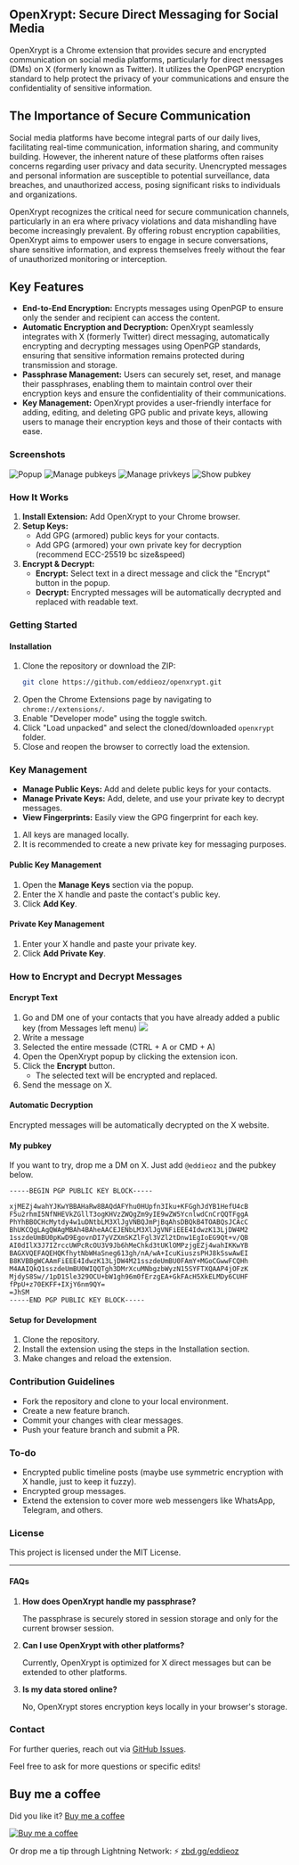 ## OpenXrypt: Secure Direct Messaging for Social Media

OpenXrypt is a Chrome extension that provides secure and encrypted communication on social media platforms, particularly for direct messages (DMs) on X (formerly known as Twitter). It utilizes the OpenPGP encryption standard to help protect the privacy of your communications and ensure the confidentiality of sensitive information.

## The Importance of Secure Communication
Social media platforms have become integral parts of our daily lives, facilitating real-time communication, information sharing, and community building. However, the inherent nature of these platforms often raises concerns regarding user privacy and data security. Unencrypted messages and personal information are susceptible to potential surveillance, data breaches, and unauthorized access, posing significant risks to individuals and organizations.

OpenXrypt recognizes the critical need for secure communication channels, particularly in an era where privacy violations and data mishandling have become increasingly prevalent. By offering robust encryption capabilities, OpenXrypt aims to empower users to engage in secure conversations, share sensitive information, and express themselves freely without the fear of unauthorized monitoring or interception.

## Key Features

- **End-to-End Encryption:** Encrypts messages using OpenPGP to ensure only the sender and recipient can access the content.
- **Automatic Encryption and Decryption:** OpenXrypt seamlessly integrates with X (formerly Twitter) direct messaging, automatically encrypting and decrypting messages using OpenPGP standards, ensuring that sensitive information remains protected during transmission and storage.
- **Passphrase Management:** Users can securely set, reset, and manage their passphrases, enabling them to maintain control over their encryption keys and ensure the confidentiality of their communications.
- **Key Management:** OpenXrypt provides a user-friendly interface for adding, editing, and deleting GPG public and private keys, allowing users to manage their encryption keys and those of their contacts with ease.

### Screenshots

![Popup](imgs/opnxrpt-popup.png)
![Manage pubkeys](imgs/opnxrpt-mng-pubkeys.png)
![Manage privkeys](imgs/opnxrpt-mng-privkeys.png)
![Show pubkey](imgs/opnxrpt-show-pubkeys.png)

### How It Works

1. **Install Extension:** Add OpenXrypt to your Chrome browser.
2. **Setup Keys:**
   - Add GPG (armored) public keys for your contacts.
   - Add GPG (armored) your own private key for decryption (recommend ECC-25519 bc size&speed)
3. **Encrypt & Decrypt:**
   - **Encrypt:** Select text in a direct message and click the "Encrypt" button in the popup.
   - **Decrypt:** Encrypted messages will be automatically decrypted and replaced with readable text.

### Getting Started

#### Installation

1. Clone the repository or download the ZIP:
    ```bash
    git clone https://github.com/eddieoz/openxrypt.git
    ```
2. Open the Chrome Extensions page by navigating to `chrome://extensions/`.
3. Enable "Developer mode" using the toggle switch.
4. Click "Load unpacked" and select the cloned/downloaded `openxrypt` folder.
5. Close and reopen the browser to correctly load the extension.

### Key Management

- **Manage Public Keys:** Add and delete public keys for your contacts.
- **Manage Private Keys:** Add, delete, and use your private key to decrypt messages.
- **View Fingerprints:** Easily view the GPG fingerprint for each key.

1. All keys are managed locally. 
2. It is recommended to create a new private key for messaging purposes.

#### Public Key Management

1. Open the **Manage Keys** section via the popup.
2. Enter the X handle and paste the contact's public key.
3. Click **Add Key**.

#### Private Key Management

1. Enter your X handle and paste your private key.
2. Click **Add Private Key**.

### How to Encrypt and Decrypt Messages

#### Encrypt Text

1. Go and DM one of your contacts that you have already added a public key (from Messages left menu)
![](imgs/opnxrpt-send.msg.png)
2. Write a message
3. Selected the entire messade (CTRL + A or CMD + A)
4. Open the OpenXrypt popup by clicking the extension icon.
5. Click the **Encrypt** button.
   - The selected text will be encrypted and replaced.
7. Send the message on X.

#### Automatic Decryption

Encrypted messages will be automatically decrypted on the X website.

#### My pubkey

If you want to try, drop me a DM on X. Just add `@eddieoz` and the pubkey below.

```
-----BEGIN PGP PUBLIC KEY BLOCK-----

xjMEZj4wahYJKwYBBAHaRw8BAQdAFYhu0HUpfn3Iku+KFGghJdYB1HefU4cB
F5u2rhmI5NfNHEVkZGllT3ogKHVzZWQgZm9yIE9wZW5YcnlwdCnCrQQTFggA
PhYhBBOCHcMytdy4w1uDNtbLM3XlJgVNBQJmPjBqAhsDBQkB4TOABQsJCAcC
BhUKCQgLAgQWAgMBAh4BAheAACEJENbLM3XlJgVNFiEEE4IdwzK13LjDW4M2
1sszdeUmBU0pKwD9EgovnDI7yVZXmSKZlFgl3VZl2tDnw1EgIoEG9Qt+v/QB
AI0dIlX3J7IZrccUWPcRcOU3V9Jb6hMeChkd3tUKlOMPzjgEZj4wahIKKwYB
BAGXVQEFAQEHQKfhytNbWHaSneg613gh/nA/wA+IcuKiuszsPHJ8kSswAwEI
B8KVBBgWCAAmFiEEE4IdwzK13LjDW4M21sszdeUmBU0FAmY+MGoCGwwFCQHh
M4AAIQkQ1sszdeUmBU0WIQQTgh3DMrXcuMNbgzbWyzN15SYFTXQAAP4jOFzK
MjdyS8Sw//1pD1Sle329OCU+bW1gh96m0fErzgEA+GkFAcH5XkELMDy6CUHF
fPpU+z70EKFF+IXjY6nm9QY=
=JhSM
-----END PGP PUBLIC KEY BLOCK-----

```

#### Setup for Development

1. Clone the repository.
2. Install the extension using the steps in the Installation section.
3. Make changes and reload the extension.

### Contribution Guidelines

- Fork the repository and clone to your local environment.
- Create a new feature branch.
- Commit your changes with clear messages.
- Push your feature branch and submit a PR.

### To-do
- Encrypted public timeline posts (maybe use symmetric encryption with X handle, just to keep it fuzzy).
- Encrypted group messages.
- Extend the extension to cover more web messengers like WhatsApp, Telegram, and others.

### License

This project is licensed under the MIT License.

---

#### FAQs

1. **How does OpenXrypt handle my passphrase?**

   The passphrase is securely stored in session storage and only for the current browser session.

2. **Can I use OpenXrypt with other platforms?**

   Currently, OpenXrypt is optimized for X direct messages but can be extended to other platforms.

3. **Is my data stored online?**

   No, OpenXrypt stores encryption keys locally in your browser's storage.

### Contact

For further queries, reach out via [GitHub Issues](https://github.com/eddieoz/openxrypt/issues).

Feel free to ask for more questions or specific edits!

## Buy me a coffee
Did you like it? [Buy me a coffee](https://www.buymeacoffee.com/eddieoz)

[![Buy me a coffee](https://ipfs.io/ipfs/QmR6W4L3XiozMQc3EjfFeqSkcbu3cWnhZBn38z2W2FuTMZ?filename=buymeacoffee.webp)](https://www.buymeacoffee.com/eddieoz)

Or drop me a tip through Lightning Network: ⚡ [zbd.gg/eddieoz](https://zbd.gg/eddieoz)

